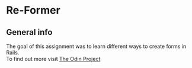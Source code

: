 # Re-Former

## General info
The goal of this assignment was to learn different ways to create forms in Rails. <br>
To find out more visit [The Odin Project](https://www.theodinproject.com/paths/full-stack-ruby-on-rails/courses/ruby-on-rails/lessons/forms) 
	

